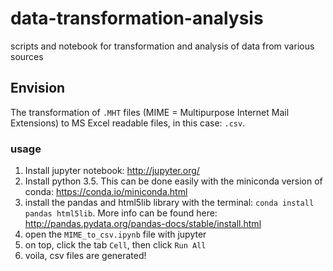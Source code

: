 # data-transformation-analysis
scripts and notebook for transformation and analysis of data from various sources

## Envision

The transformation of ```.MHT``` files (MIME = Multipurpose Internet Mail Extensions) to MS Excel readable files, in this case: ```.csv```.

### usage

1. Install jupyter notebook: http://jupyter.org/
2. Install python 3.5. This can be done easily with the miniconda version of conda: https://conda.io/miniconda.html
3. install the pandas and html5lib library with the terminal: ```conda install pandas html5lib```. More info can be found here: http://pandas.pydata.org/pandas-docs/stable/install.html
4. open the ```MIME_to_csv.ipynb``` file with jupyter
5. on top, click the tab ```Cell```, then click ```Run All```
6. voila, csv files are generated!
